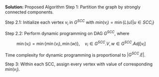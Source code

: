 **Solution:**
Proposed Algorithm
Step 1: Partition the graph by strongly connected components.

Step 2.1: Initialize each vertex $v_i$ in $G^{SCC}$ with $min(v_i)=\min\{L(u)|u\in SCC_i\}$

Step 2.2: Perform dynamic programming on DAG $G^{SCC}$, where

$$
\min(v_i)=\min\{\min(v_i),\min(w)\},\quad v_i\in G^{SCC}.V,w\in G^{SCC}.Adj[v_i]
$$

Time complexity for dynamic programming is proportional to $|G^{SCC}.E|$.

Step 3: Within each SCC, assign every vertex with value of corresponding $min(v_i)$.